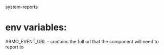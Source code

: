 system-reports

env variables:
======
ARMO_EVENT_URL - contains the full url that the component will need to report to